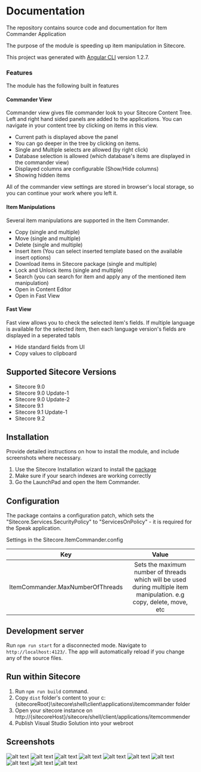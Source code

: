 # Documentation

The repository contains source code and documentation for Item Commander Application

The purpose of the module is speeding up item manipulation in Sitecore.

This project was generated with [Angular CLI](https://github.com/angular/angular-cli) version 1.2.7.


### Features
The module has the following built in features

#### Commander View
Commander view gives file commander look to your Sitecore Content Tree. Left and right hand sided panels are added to the applications. 
You can navigate in your content tree by clicking on items in this view. 
- Current path is displayed above the panel
- You can go deeper in the tree by clicking on items.
- Single and Multiple selects are allowed (by right click)
- Database selection is allowed (which database's items are displayed in the commander view)
- Displayed columns are configurable (Show/Hide columns)
- Showing hidden items

All of the commander view settings are stored in browser's local storage, so you can continue your work where you left it. 

#### Item Manipulations
Several item manipulations are supported in the Item Commander.
- Copy (single and multiple)
- Move (single and multiple)
- Delete (single and multiple)
- Insert item (You can select inserted template based on the available insert options)
- Download items in Sitecore package (single and multiple)
- Lock and Unlock items (single and multiple)
- Search (you can search for item and apply any of the mentioned item manipulation)
- Open in Content Editor
- Open in Fast View


#### Fast View
Fast view allows you to check the selected item's fields. If multiple language is available for the selected item, then each language version's fields are displayed in a seperated tabls
- Hide standard fields from UI
- Copy values to clipboard

## Supported Sitecore Versions

- Sitecore 9.0
- Sitecore 9.0 Update-1
- Sitecore 9.0 Update-2
- Sitecore 9.1 
- Sitecore 9.1 Update-1
- Sitecore 9.2

## Installation

Provide detailed instructions on how to install the module, and include screenshots where necessary.

1. Use the Sitecore Installation wizard to install the [package](sc.package/ItemCommander-0.8.zip)
2. Make sure if your search indexes are working correctly
3. Go the LaunchPad and open the Item Commander.

## Configuration

The package contains a configuration patch, which   sets the "Sitecore.Services.SecurityPolicy" to "ServicesOnPolicy" - it is required for the Speak application.

Settings in the Sitecore.ItemCommander.config


| Key        | Value           |
| ------------- |:-------------:| 
| ItemCommander.MaxNumberOfThreads      | Sets the maximum number of threads which will be used during multiple item manipulation. e.g copy, delete, move, etc | 

## Development server

Run `npm run start` for a disconnected mode. Navigate to `http://localhost:4123/`. The app will automatically reload if you change any of the source files.

## Run within Sitecore

1. Run `npm run build` command. 
2. Copy `dist` folder's content to your c:\{sitecoreRoot}\sitecore\shell\client\applications\itemcommander folder
3. Open your sitecore instance on http://{sitecoreHost}/sitecore/shell/client/applications/itemcommender
4. Publish Visual Studio Solution into your webroot

## Screenshots

![alt text](documentation/1.png "Main")
![alt text](documentation/2.png "Main")
![alt text](documentation/3.png "Main")
![alt text](documentation/4.png "Main")
![alt text](documentation/5.png "Main")
![alt text](documentation/6.png "Main")
![alt text](documentation/7.png "Main")
![alt text](documentation/8.png "Main")
![alt text](documentation/9.png "Main")
![alt text](documentation/10.png "Main")


